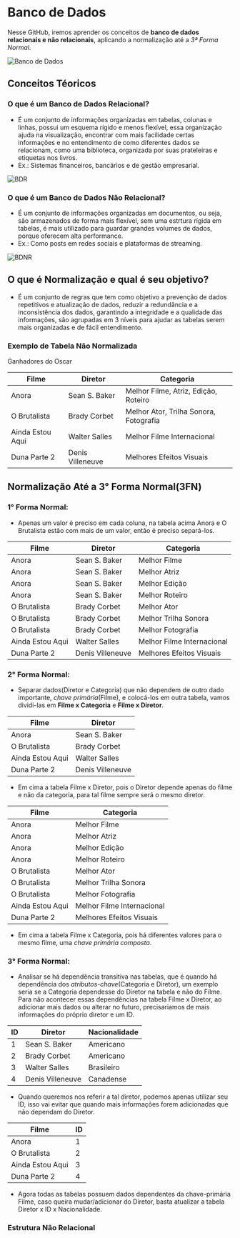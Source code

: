 # Banco de Dados
Nesse GitHub, iremos aprender os conceitos de **banco de dados relacionais e não relacionais**, aplicando a normalização até a *3ª Forma Normal.* 

![Banco de Dados](https://cdn-wcsm.alura.com.br/2025/04/o-que-e-um-banco-de-dados.png)
## Conceitos Téoricos
### O que é um Banco de Dados Relacional?
- É um conjunto de informações organizadas em tabelas, colunas e linhas, possui um esquema rígido e menos flexível, essa organização ajuda na visualização, encontrar com mais facilidade certas informações e no entendimento de como diferentes dados se relacionam, como uma biblioteca, organizada por suas prateleiras e etiquetas nos livros.
- Ex.: Sistemas financeiros, bancários e de gestão empresarial.

![BDR](https://s1.static.brasilescola.uol.com.br/be/e/Untitled-3(63).jpg)

### O que é um Banco de Dados Não Relacional?
- É um conjunto de informações organizadas em documentos, ou seja, são armazenados de forma mais flexível, sem uma estrtura rígida em tabelas, é mais utilizado para guardar grandes volumes de dados, porque oferecem alta performance.
- Ex.: Como posts em redes sociais e plataformas de streaming.

![BDNR](https://monde.com.br/wp-content/uploads/2019/10/postagens-blog-min-1.png)

## O que é Normalização e qual é seu objetivo?
- É um conjunto de regras que tem como objetivo a prevenção de dados repetitivos e atualização de dados, reduzir a redundância e a inconsistência dos dados, garantindo a integridade e a qualidade das informações, são agrupadas em 3 níveis para ajudar as tabelas serem mais organizadas e de fácil entendimento. 

### Exemplo de Tabela Não Normalizada
Ganhadores do Oscar 

| Filme                                      | Diretor              | Categoria                                   | 
|--------------------------------------------|----------------------|---------------------------------------------|
| Anora                                      | Sean S. Baker        |Melhor Filme, Atriz, Edição, Roteiro         | 
| O Brutalista                               | Brady Corbet         |     Melhor Ator, Trilha Sonora, Fotografia  | 
| Ainda Estou Aqui                           | Walter Salles        |     Melhor Filme Internacional              |
| Duna Parte 2                               | Denis Villeneuve     |     Melhores Efeitos Visuais                |


## Normalização Até a 3° Forma Normal(3FN)
### 1° Forma Normal:
- Apenas um valor é preciso em cada coluna, na tabela acima Anora e O Brutalista estão com mais de um valor, então é preciso separá-los.

| Filme                                      | Diretor              | Categoria                                   | 
|--------------------------------------------|----------------------|---------------------------------------------|
| Anora                                      | Sean S. Baker        |       Melhor Filme                          |
| Anora                                      | Sean S. Baker        |       Melhor Atriz                          |
| Anora                                      | Sean S. Baker        |       Melhor Edição                         |
| Anora                                      | Sean S. Baker        |       Melhor Roteiro                        |
| O Brutalista                               | Brady Corbet         |       Melhor Ator                           |
| O Brutalista                               | Brady Corbet         |     Melhor Trilha Sonora                    |
| O Brutalista                               | Brady Corbet         |     Melhor Fotografia                       |
| Ainda Estou Aqui                           | Walter Salles        |     Melhor Filme Internacional              |
| Duna Parte 2                               | Denis Villeneuve     |     Melhores Efeitos Visuais                |

### 2° Forma Normal:
- Separar dados(Diretor e Categoria) que não dependem de outro dado importante, *chave primária*(Filme), e colocá-los em outra tabela, vamos dividi-las em **Filme x Categoria** e **Filme x Diretor**.

| Filme                   | Diretor              |                       
|-------------------------|----------------------|                      
| Anora                   | Sean S. Baker        |             
| O Brutalista            | Brady Corbet         | 
| Ainda Estou Aqui        | Walter Salles        |
| Duna Parte 2            | Denis Villeneuve     |

  - Em cima a tabela Filme x Diretor, pois o Diretor depende apenas do filme e não da categoria, para tal filme sempre será o mesmo diretor.
  
| Filme                                      | Categoria                                   | 
|--------------------------------------------|---------------------------------------------|
| Anora                                      |       Melhor Filme                          |
| Anora                                      |       Melhor Atriz                          |
| Anora                                      |       Melhor Edição                         |
| Anora                                      |       Melhor Roteiro                        |
| O Brutalista                               |       Melhor Ator                           |
| O Brutalista                               |     Melhor Trilha Sonora                    |
| O Brutalista                               |     Melhor Fotografia                       |
| Ainda Estou Aqui                           |     Melhor Filme Internacional              |
| Duna Parte 2                               |     Melhores Efeitos Visuais                |

  - Em cima a tabela Filme x Categoria, pois há diferentes valores para o mesmo filme, uma *chave primária composta*.

### 3° Forma Normal:
-  Analisar se há dependência transitiva nas tabelas, que é quando há dependência dos *atributos-chave*(Categoria e Diretor), um exemplo seria se a Categoria dependesse do Diretor na tabela e não do Filme. Para não acontecer essas dependências na tabela Filme x Diretor, ao adicionar mais dados ou alterar no futuro, precisariamos de mais informações do próprio diretor e um ID.

|ID                    | Diretor          | Nacionalidade |   
|----------------------|------------------|---------------|
| 1                    | Sean S. Baker    | Americano     |
| 2                    | Brady Corbet     | Americano     |
| 3                    | Walter Salles    | Brasileiro    |
| 4                    | Denis Villeneuve | Canadense     |
   
  - Quando queremos nos referir a tal diretor, podemos apenas utilizar seu ID, isso vai evitar que quando mais informações forem adicionadas que não dependam do Diretor.

| Filme                   | ID       |                       
|-------------------------|----------|                      
| Anora                   | 1        |             
| O Brutalista            | 2        | 
| Ainda Estou Aqui        | 3        |
| Duna Parte 2            | 4        |

  - Agora todas as tabelas possuem dados dependentes da chave-primária Filme, caso queira mudar/adicionar do Diretor, basta atualizar a tabela Diretor x ID x Nacionalidade.

### Estrutura Não Relacional
